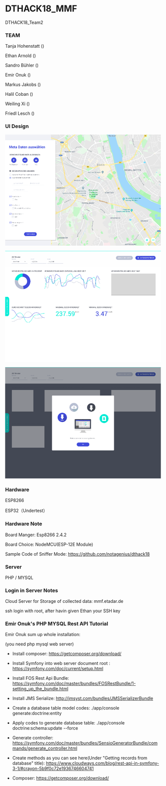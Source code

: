 # DTHACK18_MMF
DTHACK18_Team2

### TEAM

Tanja Hohenstatt ()

Ethan Arnold ()

Sandro Bühler ()

Emir Onuk ()

Markus Jakobs ()

Halil Coban ()

Weiling Xi ()

Friedl Lesch ()

### UI Design
![Page1](https://raw.githubusercontent.com/notagenius/DTHACK18_MMF/master/doc/Page1.png?token=AaT2sxAD0FiASSnRGXm2sGrrawWVYFWKks5bqR4rwA%3D%3D)

![Page2](https://raw.githubusercontent.com/notagenius/DTHACK18_MMF/master/doc/Page3.png?token=AaT2swaVur4cmjaOWsoKkrzr4Jh9sYp8ks5bqR8KwA%3D%3D)

![Page3](https://raw.githubusercontent.com/notagenius/DTHACK18_MMF/master/doc/Page2.png?token=AaT2s2Re4cr6S7s6anKEo2IqtC7voelYks5bqR8JwA%3D%3D)

### Hardware
ESP8266

ESP32（Undertest） 

### Hardware Note
Board Manger: Esp8266 2.4.2

Board Choice: NodeMCU(ESP-12E Module)

Sample Code of Sniffer Mode: https://github.com/notagenius/dthack18

### Server
PHP / MYSQL 

### Login in Server Notes 
Cloud Server for Storage of collected data: mmf.etadar.de

ssh login with root, after havin given Ethan your SSH key

### Emir Onuk's PHP MYSQL Rest API Tutorial
Emir Onuk sum up whole installation:

(you need php mysql web server)

- Install composer: https://getcomposer.org/download/

- Install Symfony into web server document root : https://symfony.com/doc/current/setup.html

- Install FOS Rest Api Bundle: https://symfony.com/doc/master/bundles/FOSRestBundle/1-setting_up_the_bundle.html

- Install JMS Serialize: http://jmsyst.com/bundles/JMSSerializerBundle

- Create a database table model codes: ./app/console generate:doctrine:entity

- Apply codes to generate database table: ./app/console doctrine:schema:update --force

- Generate controller: https://symfony.com/doc/master/bundles/SensioGeneratorBundle/commands/generate_controller.html

- Create methods as you can see here(Under "Getting records from database" title): https://www.cloudways.com/blog/rest-api-in-symfony-3-1/#crayon-5b9f0c72e1936746604741

- Composer: https://getcomposer.org/download/

###

